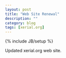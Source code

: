 ```yaml
---
layout: post
title: "Web Site Renewal"
description: ""
category: blog
tags: [xerial.org]
---
```

{% include JB/setup %}

Updated xerial.org web site. 


